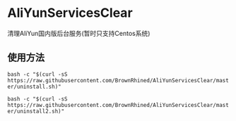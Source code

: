# AliYunServicesClear
清理AliYun国内版后台服务(暂时只支持Centos系统)

## 使用方法 
`bash -c "$(curl -sS https://raw.githubusercontent.com/BrownRhined/AliYunServicesClear/master/uninstall.sh)"`

`bash -c "$(curl -sS https://raw.githubusercontent.com/BrownRhined/AliYunServicesClear/master/uninstall2.sh)"`
